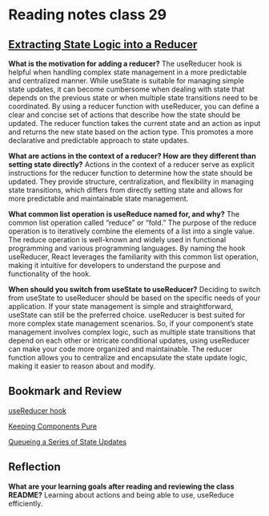 # Reading notes class 29

## [Extracting State Logic into a Reducer](https://react.dev/learn/extracting-state-logic-into-a-reducer)

**What is the motivation for adding a reducer?**
The useReducer hook is helpful when handling complex state management in a more predictable and centralized manner. While useState is suitable for managing simple state updates, it can become cumbersome when dealing with state that depends on the previous state or when multiple state transitions need to be coordinated. By using a reducer function with useReducer, you can define a clear and concise set of actions that describe how the state should be updated. The reducer function takes the current state and an action as input and returns the new state based on the action type. This promotes a more declarative and predictable approach to state updates.

**What are actions in the context of a reducer? How are they different than setting state directly?**
Actions in the context of a reducer serve as explicit instructions for the reducer function to determine how the state should be updated. They provide structure, centralization, and flexibility in managing state transitions, which differs from directly setting state and allows for more predictable and maintainable state management.

**What common list operation is useReduce named for, and why?**
The common list operation called “reduce” or “fold.” The purpose of the reduce operation is to iteratively combine the elements of a list into a single value. The reduce operation is well-known and widely used in functional programming and various programming languages. By naming the hook useReducer, React leverages the familiarity with this common list operation, making it intuitive for developers to understand the purpose and functionality of the hook.

**When should you switch from useState to useReducer?**
Deciding to switch from useState to useReducer should be based on the specific needs of your application. If your state management is simple and straightforward, useState can still be the preferred choice. useReducer is best suited for more complex state management scenarios. So, if your component’s state management involves complex logic, such as multiple state transitions that depend on each other or intricate conditional updates, using useReducer can make your code more organized and maintainable. The reducer function allows you to centralize and encapsulate the state update logic, making it easier to reason about and modify.

## Bookmark and Review

[useReducer hook](https://react.dev/reference/react/useReducer)

[Keeping Components Pure](https://react.dev/learn/keeping-components-pure)

[Queueing a Series of State Updates](https://react.dev/learn/queueing-a-series-of-state-updates)

## Reflection

**What are your learning goals after reading and reviewing the class README?**
Learning about actions and being able to use, useReduce efficiently.
